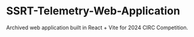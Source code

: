 # SSRT-Telemetry-Web-Application
Archived web application built in React + Vite for 2024 CIRC Competition.
